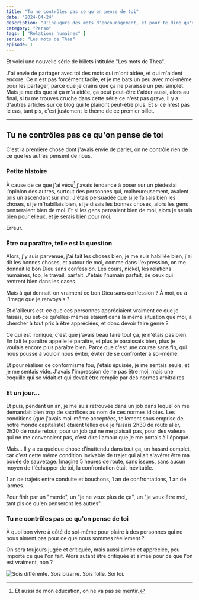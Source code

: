 ```yaml
---
title: "Tu ne contrôles pas ce qu'on pense de toi"
date: "2024-04-24"
description: "J'inaugure des mots d'encouragement, et pour te dire qu'on n'est pas seul·es à rencontrer certaines difficultés."
category: "Perso"
tags: [ "Relations humaines" ]
series: "Les mots de Thea"
episode: 1
---
```


Et voici une nouvelle série de billets intitulée "Les mots de Thea".

J'ai envie de partager avec toi des mots qui m'ont aidée, et qui m'aident encore. Ce n'est pas forcément facile, et
je me bats un peu avec moi-même pour les partager, parce que je crains que ça ne paraisse un peu simplet. Mais je me dis
que si ça m'a aidée, ça peut peut-être t'aider aussi, alors au final, si tu me trouves cruche dans cette série ce n'est
pas grave, il y a d'autres articles sur ce blog qui te plairont peut-être plus. Et si ce n'est pas le cas, tant pis,
c'est justement le thème de ce premier billet.

---

## Tu ne contrôles pas ce qu'on pense de toi

C'est la première chose dont j'avais envie de parler, on ne contrôle rien de ce que les autres pensent de nous.

### Petite histoire

À cause de ce que j'ai vécu[^1] j'avais tendance à poser sur un piédestal l'opinion des autres, surtout des personnes
qui, malheureusement, avaient pris un ascendant sur moi. J'étais persuadée que si je faisais bien les choses, si je
m'habillais bien, si je disais les bonnes choses, alors les gens penseraient bien de moi. Et si les gens pensaient bien
de moi, alors je serais bien pour elleux, et je serais bien pour moi.

[^1]: Et aussi de mon éducation, on ne va pas se mentir.

Erreur.

### Être ou paraître, telle est la question

Alors, j'y suis parvenue, j'ai fait les choses bien, je me suis habillée bien, j'ai dit les bonnes choses, et autour de
moi, comme dans l'expression, on me donnait le bon Dieu sans confession. Les cours, nickel, les relations humaines, top,
le travail, parfait. J'étais l'humain parfait, de ceux qui rentrent bien dans les cases.

Mais à qui donnait-on vraiment ce bon Dieu sans confession ? À moi, ou à l'image que je renvoyais ?

Et d'ailleurs est-ce que ces personnes appréciaient vraiment ce que je faisais, ou est-ce qu'elles-mêmes étaient dans
la même situation que moi, à chercher à tout prix à être appréciées, et donc devoir faire genre ?

Ce qui est ironique, c'est que j'avais beau faire tout ça, je n'étais pas bien. En fait le paraître appelle le paraître,
et plus je paraissais bien, plus je voulais encore plus paraître bien. Parce que c'est une course sans fin, qui nous
pousse à vouloir nous éviter, éviter de se confronter à soi-même.

Et pour réaliser ce conformisme fou, j'étais épuisée, je me sentais seule, et je me sentais vide. J'avais l'impression
de ne pas être moi, mais une coquille qui se vidait et qui devait être remplie par des normes arbitraires.

### Et un jour...

Et puis, pendant un an, je me suis retrouvée dans un job dans lequel on me demandait bien trop de sacrifices au nom de
ces normes idiotes. Les conditions (que j'avais moi-même acceptées, tellement sous emprise de notre monde capitaliste)
étaient telles que je faisais 2h30 de route aller, 2h30 de route retour, pour un job qui ne me plaisait pas, pour des
valeurs qui ne me convenaient pas, c'est dire l'amour que je me portais à l'époque.

Mais... Il y a eu quelque chose d'inattendu dans tout ça, un hasard complet, car c'est cette même condition invivable de
trajet qui allait s'avérer être ma bouée de sauvetage. Imagine 5 heures de route, sans issues, sans aucun moyen de
t'échapper de toi, la confrontation était inévitable.

1 an de trajets entre conduite et bouchons, 1 an de confrontations, 1 an de larmes.

Pour finir par un "merde", un "je ne veux plus de ça", un "je veux être moi, tant pis ce qu'en penseront les autres".

### Tu ne contrôles pas ce qu'on pense de toi

À quoi bon vivre à côté de soi-même pour plaire à des personnes qui ne nous aiment pas pour ce que nous sommes
réellement ?

On sera toujours jugée et critiquée, mais aussi aimée et appréciée, peu importe ce que l'on fait. Alors autant être
critiquée et aimée pour ce que l'on est vraiment, non ?

![Sois différente. Sois bizarre. Sois folle. Soi toi.](/posts/2024-04-24-tu-ne-controles-pas-ce-qu-on-pense-de-toi/sois-toi.jpg)